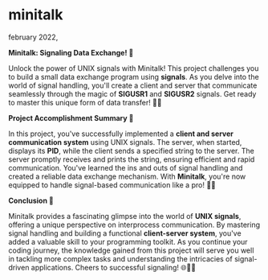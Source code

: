 # minitalk
february 2022,

**Minitalk: Signaling Data Exchange! 📡**

Unlock the power of UNIX signals with Minitalk! This project challenges you to build a small data exchange program using **signals**. As you delve into the world of signal handling, you'll create a client and server that communicate seamlessly through the magic of **SIGUSR1** and **SIGUSR2** signals. Get ready to master this unique form of data transfer! 🚀🔌


**Project Accomplishment Summary 🎉**

In this project, you've successfully implemented a **client and server communication system** using UNIX signals. The server, when started, displays its **PID**, while the client sends a specified string to the server. The server promptly receives and prints the string, ensuring efficient and rapid communication. You've learned the ins and outs of signal handling and created a reliable data exchange mechanism. With **Minitalk**, you're now equipped to handle signal-based communication like a pro! 📢💬


**Conclusion 🧩**

Minitalk provides a fascinating glimpse into the world of **UNIX signals**, offering a unique perspective on interprocess communication. By mastering signal handling and building a functional **client-server system**, you've added a valuable skill to your programming toolkit. As you continue your coding journey, the knowledge gained from this project will serve you well in tackling more complex tasks and understanding the intricacies of signal-driven applications. Cheers to successful signaling! 🌐👩‍💻
